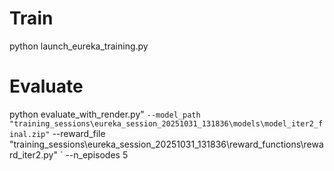 # Train
python launch_eureka_training.py

# Evaluate
python evaluate_with_render.py" `
  --model_path "training_sessions\eureka_session_20251031_131836\models\model_iter2_final.zip" `
  --reward_file "training_sessions\eureka_session_20251031_131836\reward_functions\reward_iter2.py" `
  --n_episodes 5

